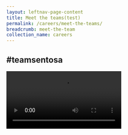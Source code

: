 ```yaml
---
layout: leftnav-page-content
title: Meet the teams(test)
permalink: /careers/meet-the-teams/
breadcrumb: meet-the-team
collection_name: careers
---
```

  <div class="col is-12" style="position: relative;">
<div><h2>#teamsentosa</h2></div>  
<div class="hero"></div>
   <div class="wave">
 </div>
  <video controls>
  <source src="video/careers/test.mp4" type="video/mp4">
  Your browser does not support the video tag.
  </video>

  </div>
  
